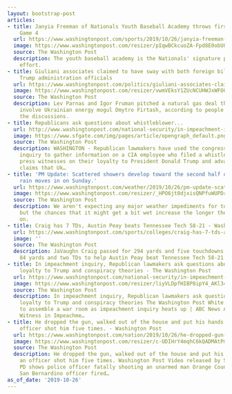 ```yaml
---
layout: bootstrap-post
articles:
- title: Janyia Freeman of Nationals Youth Baseball Academy throws first pitch at
    Game 4
  url: https://www.washingtonpost.com/sports/2019/10/26/janyia-freeman-nationals-youth-baseball-academy-throws-first-pitch-game/
  image: https://www.washingtonpost.com/resizer/pIqwBCkcuoZA-Fpd8E0obU8zAQI=/1440x0/smart/arc-anglerfish-washpost-prod-washpost.s3.amazonaws.com/public/LSR2U5HYJUI6TMWSD434TWBNXM.jpg
  source: The Washington Post
  description: The youth baseball academy is the Nationals' signature philanthropic
    effort.
- title: Giuliani associates claimed to have sway with both foreign billionaires and
    Trump administration officials
  url: https://www.washingtonpost.com/politics/giuliani-associates-claimed-to-have-sway-with-both-foreign-billionaires-and-trump-administration-officials/2019/10/26/c564139e-f791-11e9-8cf0-4cc99f74d127_story.html
  image: https://www.washingtonpost.com/resizer/vwmVEksY1ZUcNCUHWJxWFOC4kcA=/1440x0/smart/arc-anglerfish-washpost-prod-washpost.s3.amazonaws.com/public/NRPMNPHYHQI6TIUFRAVI4ODKSY.jpg
  source: The Washington Post
  description: Lev Parnas and Igor Fruman pitched a natural gas deal they said would
    involve Ukrainian energy mogul Dmytro Firtash, according to people familiar with
    the discussions.
- title: Republicans ask questions about whistleblower...
  url: http://www.washingtonpost.com/national-security/in-impeachment-inquiry-republican-lawmakers-ask-questions-about-whistleblower-loyalty-to-trump-and-conspiracy-theories/2019/10/26/bf733450-f760-11e9-a285-882a8e386a96_story.html
  image: https://www.sfgate.com/img/pages/article/opengraph_default.png
  source: The Washington Post
  description: WASHINGTON - Republican lawmakers have used the congressional impeachment
    inquiry to gather information on a CIA employee who filed a whistleblower complaint,
    press witnesses on their loyalty to President Donald Trump and advance conspiratorial
    claims that Uk…
- title: 'PM Update: Scattered showers develop toward the second half of Game 4. Heavy
    rain moves in on Sunday.'
  url: https://www.washingtonpost.com/weather/2019/10/26/pm-update-scattered-showers-develop-toward-second-half-game-heavy-rain-moves-sunday/
  image: https://www.washingtonpost.com/resizer/_HPO6jt8djxisQNPfuWUPDryurw=/1484x0/arc-anglerfish-washpost-prod-washpost.s3.amazonaws.com/public/JE2R232XE5E7ZM4Q7I7QNMMJCA.jpg
  source: The Washington Post
  description: We aren't expecting any major weather impediments for tonights game,
    but the chances that it might get a bit wet increase the longer the game goes
    on.
- title: Craig has 7 TDs, Austin Peay beats Tennessee Tech 58-21 - Washington Post
  url: https://www.washingtonpost.com/sports/colleges/craig-has-7-tds-austin-peay-beats-tennessee-tech-58-21/2019/10/26/151b5b0c-f83e-11e9-b2d2-1f37c9d82dbb_story.html
  image: ''
  source: The Washington Post
  description: JaVaughn Craig passed for 294 yards and five touchdowns and ran for
    84 yards and two TDs to help Austin Peay beat Tennessee Tech 58-21
- title: In impeachment inquiry, Republican lawmakers ask questions about whistleblower,
    loyalty to Trump and conspiracy theories - The Washington Post
  url: https://www.washingtonpost.com/national-security/in-impeachment-inquiry-republican-lawmakers-ask-questions-about-whistleblower-loyalty-to-trump-and-conspiracy-theories/2019/10/26/bf733450-f760-11e9-a285-882a8e386a96_story.html
  image: https://www.washingtonpost.com/resizer/liyVLDpfHIBP8ipY4_AKl34la0E=/1440x0/smart/arc-anglerfish-washpost-prod-washpost.s3.amazonaws.com/public/LXCI2IHYFEI6TLMLQXRKUAFVZY.jpg
  source: The Washington Post
  description: In impeachment inquiry, Republican lawmakers ask questions about whistleblower,
    loyalty to Trump and conspiracy theories The Washington Post White House begins
    to assemble a war room as impeachment inquiry heats up | ABC News ABC News Key
    Witness in Impeachme…
- title: He dropped the gun, walked out of the house and put his hands up. Then an
    officer shot him five times. - Washington Post
  url: https://www.washingtonpost.com/nation/2019/10/26/he-dropped-gun-walked-house-put-his-hands-up-then-an-officer-shot-him-five-times/
  image: https://www.washingtonpost.com/resizer/c-UDIHrY4mqhC6kQADMAtPmcBHA=/1440x0/smart/d1i4t8bqe7zgj6.cloudfront.net/10-26-2019/t_5aa65673ae344c7293d671e5d0ce3bc9_name_gun_thumb.jpg
  source: The Washington Post
  description: He dropped the gun, walked out of the house and put his hands up. Then
    an officer shot him five times. Washington Post Video released by San Bernardino
    PD shows police officer fatally shooting an unarmed man Orange County Register
    San Bernardino officer fired…
as_of_date: '2019-10-26'
---
```



